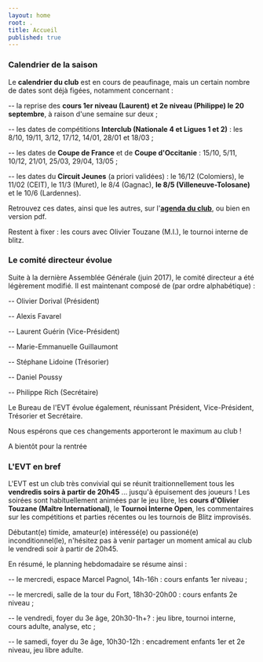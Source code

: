 ```yaml
---
layout: home
root: .
title: Accueil
published: true
---
```


### Calendrier de la saison ###

Le **calendrier du club** est en cours de peaufinage, mais un certain nombre de dates sont déjà figées, notamment concernant : 

-- la reprise des **cours 1er niveau (Laurent) et 2e niveau (Philippe) le 20 septembre**, à raison d'une semaine sur deux ;

-- les dates de compétitions **Interclub (Nationale 4 et Ligues 1 et 2)** : les 8/10, 19/11, 3/12, 17/12, 14/01, 28/01 et 18/03 ;

-- les dates de **Coupe de France** et de **Coupe d'Occitanie** : 15/10, 5/11, 10/12, 21/01, 25/03, 29/04, 13/05 ;

-- les dates du **Circuit Jeunes** (a priori validées) : le 16/12 (Colomiers), le 11/02 (CEIT), le 11/3 (Muret), le 8/4 (Gagnac), **le 8/5 (Villeneuve-Tolosane)** et le 10/6 (Lardennes).

Retrouvez ces dates, ainsi que les autres, sur l'[**agenda du club**](http://echiquier-villeneuve-tolosane.github.io/calendar.html "calendrier EVT"), ou bien en version pdf.

Restent à fixer : les cours avec Olivier Touzane (M.I.), le tournoi interne de blitz.



### Le comité directeur évolue ###

Suite à la dernière Assemblée Générale (juin 2017), le comité directeur a été légèrement modifié. Il est maintenant composé de (par ordre alphabétique) :

-- Olivier Dorival (Président)

-- Alexis Favarel

-- Laurent Guérin (Vice-Président)

-- Marie-Emmanuelle Guillaumont

-- Stéphane Lidoine (Trésorier)

-- Daniel Poussy

-- Philippe Rich (Secrétaire)

Le Bureau de l'EVT évolue également, réunissant Président, Vice-Président, Trésorier et Secrétaire.

Nous espérons que ces changements apporteront le maximum au club !



A bientôt pour la rentrée

### L'EVT en bref ###

L'EVT est un club très convivial qui se réunit traitionnellement tous les **vendredis soirs à partir de 20h45** ... jusqu'à épuisement des joueurs ! Les soirées sont habituellement animées par le jeu libre, les **cours d'Olivier Touzane (Maître International)**, le **Tournoi Interne Open**, les commentaires sur les compétitions et parties récentes ou les tournois de Blitz improvisés.

Débutant(e) timide, amateur(e) intéressé(e) ou passioné(e) inconditionnel(le), n'hésitez pas à venir partager un moment amical au club le vendredi soir à partir de 20h45.

En résumé, le planning hebdomadaire se résume ainsi :

-- le mercredi, espace Marcel Pagnol, 14h-16h : cours enfants 1er niveau ;

-- le mercredi, salle de la tour du Fort, 18h30-20h00 : cours enfants 2e niveau ;

-- le vendredi, foyer du 3e âge, 20h30-1h+? : jeu libre, tournoi interne, cours adulte, analyse, etc ;

-- le samedi, foyer du 3e âge, 10h30-12h : encadrement enfants 1er et 2e niveau, jeu libre adulte.
